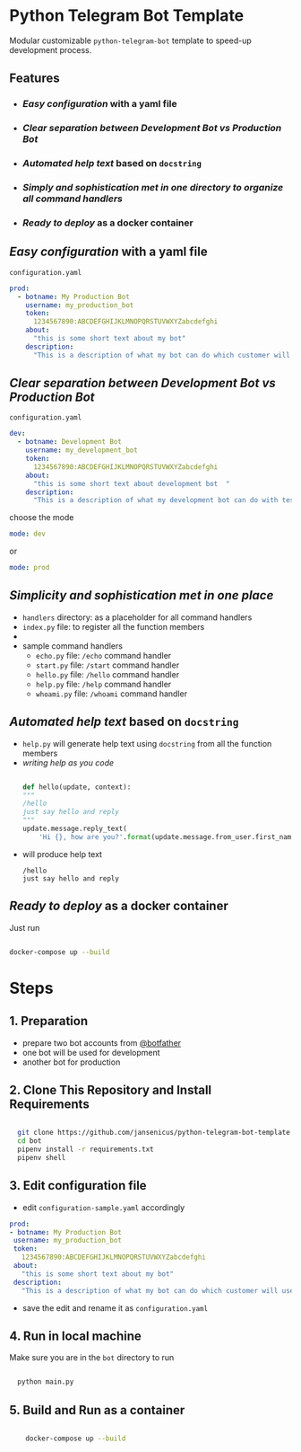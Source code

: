 # Python Telegram Bot Template

Modular customizable `python-telegram-bot` template to speed-up development process.

## Features

- ### _Easy configuration_ with a yaml file

- ### _Clear separation between Development Bot vs Production Bot_ 

- ### _Automated help text_ based on `docstring`

- ### _Simply and sophistication met in one directory to organize all command handlers_

- ### _Ready to deploy_ as a docker container



## _Easy configuration_ with a yaml file
`configuration.yaml`
```yaml
prod:
  - botname: My Production Bot
    username: my_production_bot
    token: 
      1234567890:ABCDEFGHIJKLMNOPQRSTUVWXYZabcdefghi
    about:
      "this is some short text about my bot"
    description:
      "This is a description of what my bot can do which customer will use"
```

## _Clear separation between Development Bot vs Production Bot_ 
`configuration.yaml`
```yaml
dev:
  - botname: Development Bot
    username: my_development_bot
    token: 
      1234567890:ABCDEFGHIJKLMNOPQRSTUVWXYZabcdefghi
    about:
      "this is some short text about development bot  "
    description:
      "This is a description of what my development bot can do with testing"
```
choose the mode
```yaml
mode: dev
```
or 
```yaml
mode: prod
```
## _Simplicity and sophistication met in one place_

  - `handlers` directory: as a placeholder for all command handlers  
  - `index.py` file: to register all the function members
  - 
  - sample command handlers
    - `echo.py` file: `/echo` command handler
    - `start.py` file: `/start` command handler
    - `hello.py` file: `/hello` command handler
    - `help.py` file: `/help` command handler
    - `whoami.py` file: `/whoami` command handler


## _Automated help text_ based on `docstring`
  - `help.py` will generate help text using `docstring` from all the function members
  - _*writing help as you code*_
    ```python

    def hello(update, context):
    """
    /hello
    just say hello and reply
    """
    update.message.reply_text(
        'Hi {}, how are you?'.format(update.message.from_user.first_name))

    ```
  - will produce help text
    ```
    /hello
    just say hello and reply
    ```


## _Ready to deploy_ as a docker container
Just run
```bash

docker-compose up --build

```

# Steps 
  ## 1. Preparation
  - prepare two bot accounts from [@botfather](https:///t.me/botfather)
  - one bot will be used for development 
  - another bot for production
  
  ## 2. Clone This Repository and Install Requirements 
  ```bash

    git clone https://github.com/jansenicus/python-telegram-bot-template
    cd bot
    pipenv install -r requirements.txt
    pipenv shell

  ```
  ## 3. Edit configuration file
  - edit `configuration-sample.yaml` accordingly
   ```yaml
prod:
  - botname: My Production Bot
    username: my_production_bot
    token: 
      1234567890:ABCDEFGHIJKLMNOPQRSTUVWXYZabcdefghi
    about:
      "this is some short text about my bot"
    description:
      "This is a description of what my bot can do which customer will use"
```
  - save the edit and rename it as `configuration.yaml`

  ## 4. Run in local machine
  Make sure you are in the `bot` directory to run
  ```bash

    python main.py

  ```

  ## 5. Build and Run as a container
  ```bash

      docker-compose up --build

  ```

